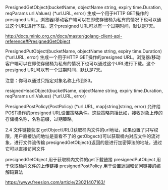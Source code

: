 PresignedGetObject(bucketName, objectName string, expiry time.Duration, reqParams url.Values) (*url.URL, error)
生成一个用于HTTP GET操作的presigned URL。浏览器/移动客户端可以在即使存储桶为私有的情况下也可以通过这个URL进行下载。这个presigned URL可以有一个过期时间，默认是7天。



http://docs.minio.org.cn/docs/master/golang-client-api-reference#PresignedGetObject

PresignedPutObject(bucketName, objectName string, expiry time.Duration) (*url.URL, error)
生成一个用于HTTP GET操作的presigned URL。浏览器/移动客户端可以在即使存储桶为私有的情况下也可以通过这个URL进行下载。这个presigned URL可以有一个过期时间，默认是7天。

注意：你可以通过只指定对象名称上传到S3。

resignedHeadObject(bucketName, objectName string, expiry time.Duration, reqParams url.Values) (*url.URL, error)


PresignedPostPolicy(PostPolicy) (*url.URL, map[string]string, error)
允许给POST操作的presigned URL设置策略条件。这些策略包括比如，接收对象上传的存储桶名称，名称前缀，过期策略。


2.4 文件链接获取
getObjectURL()获取桶内文件的url地址，如果设置了只写权限，用户直接访问地址是查看不了的
getObgect()可以获取桶内对应文件的流对象，进行文件流传输
presignedGetObject()返回的是进行加密算法的地址，通过它可以直接访问文件



presignedGetObject 用于获取桶内文件的get下载链接
presignedPutObject 用于获取桶内文件的上传链接
presignedPostPolicy 用于设置返回和访问链接的编解码算法

https://www.freesion.com/article/23021407163/
